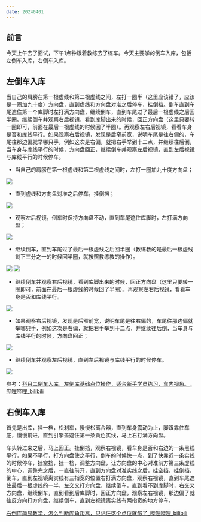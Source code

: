 ```yaml
---
date: 20240401
---
```


## 前言

今天上午去了面试，下午1点钟跟着教练去了练车。今天主要学的倒车入库，包括左倒车入库，右倒车入库。

## 左倒车入库

当自己的肩膀在第一根虚线和第二根虚线之间，左打一圈半（这里应该错了，应该是一圈加九十度）方向盘，直到虚线和方向盘对准之后停车，挂倒挡。倒车直到车尾遮住第一个库脚时左打满方向盘，继续倒车，直到车尾过了最后一根虚线之后回半圈。继续倒车并观察右后视镜，看到库脚出来的时候，回正方向盘（这里只要转一圈即可，前面在最后一根虚线的时候回了半圈）。再观察左右后视镜，看看车身是否和库线平行。如果观察右后视镜，发现是后窄前宽，说明车尾是往右偏的，车尾往那边偏就举哪只手，例如这次是右偏，就把右手举到十二点，并继续往后倒，当车身与库线平行的时候，方向盘回正，继续倒车并观察左后视镜，直到左后视镜与库线平行的时候停车。

- 当自己的肩膀在第一根虚线和第二根虚线之间时，左打一圈加九十度方向盘；

![](../images/科二_左倒库_00.png)

- 直到虚线和方向盘对准之后停车，挂倒挡；

![](../images/科二_左倒库_01.png)

- 观察左后视镜，倒车时保持方向盘不动，直到车尾遮住库脚时，左打满方向盘；

![](../images/科二_左倒库_02.png)

- 继续倒车，直到车尾过了最后一根虚线之后回半圈（教练教的是最后一根虚线剩下三分之一的时候回半圈，就按照教练教的操作）。

![](../images/科二_左倒库_04.png)
![](../images/科二_左倒库_03.png)

- 继续倒车并观察右后视镜，看到库脚出来的时候，回正方向盘（这里只要转一圈即可，前面在最后一根虚线的时候回了半圈）。再观察左右后视镜，看看车身是否和库线平行。

![](../images/科二_左倒库_06.png)

- 如果观察右后视镜，发现是后窄前宽，说明车尾是往右偏的，车尾往那边偏就举哪只手，例如这次是右偏，就把右手举到十二点，并继续往后倒，当车身与库线平行的时候，方向盘回正；

![](../images/科二_左倒库_07.png)

- 继续倒车并观察左后视镜，直到左后视镜与库线平行的时候停车。

![](../images/科二_左倒库_08.png)

参考：[科目二倒车入库，左倒库基础点位操作，适合新手学员练习，车内视角。_哔哩哔哩_bilibili](https://www.bilibili.com/video/BV1wX4y1P7cp/?spm_id_from=333.337.search-card.all.click&vd_source=081641abeed94aff322f0473e2c1773d)

## 右倒车入库

首先是出库，挂一档，松刹车，慢慢松离合器，直到车身震动为止，脚跟靠住车底，慢慢前进，直到引擎盖遮住第一条黄色实线，马上右打满方向盘。

车头转过来之后，马上回正。挂倒挡，观察右视镜，看车身是否和右边的一条黑线平行，如果不平行，打方向盘使之平行，倒车的时候快一点，到了快靠近一条实线的时候停车，挂空挡，挂一档，调整方向盘，让方向盘的中心对准前方第三条虚线的中心，调整完之后，一直往前开，直到方向盘对准实线之后，挂空挡，挂倒挡，倒车，直到左视镜离实线有三指宽的位置右打满方向盘，观察右视镜，直到车尾遮住最后一根虚线的一半，左交叉打方向盘，继续倒车，直到看不到库脚时，右交叉方向盘，继续倒车，直到看到后库脚时，回正方向盘，观察左右视镜，那边偏了就往反方向打方向盘，继续倒车，直到左视镜离实线有两指宽的地方停车。

[右倒库简易教学，怎么判断库角距离，只记住这个点位就够了_哔哩哔哩_bilibili](https://www.bilibili.com/video/BV1Y5411K7Sa/?spm_id_from=333.337.search-card.all.click&vd_source=081641abeed94aff322f0473e2c1773d)